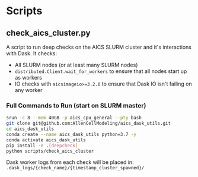 # Scripts

## check_aics_cluster.py

A script to run deep checks on the AICS SLURM cluster and it's interactions with Dask.
It checks:
* All SLURM nodes (or at least many SLURM nodes)
* `distributed.Client.wait_for_workers` to ensure that all nodes start up as workers
* IO checks with `aicsimageio>=3.2.0` to ensure that Dask IO isn't failing on any worker

### Full Commands to Run (start on SLURM master)
```bash
srun -c 8 --mem 40GB -p aics_cpu_general --pty bash
git clone git@github.com:AllenCellModeling/aics_dask_utils.git
cd aics_dask_utils
conda create --name aics_dask_utils python=3.7 -y
conda activate aics_dask_utils
pip install -e .[deepcheck]
python scripts/check_aics_cluster
```

Dask worker logs from each check will be placed in:
`.dask_logs/{check_name}/{timestamp_cluster_spawned}/`
